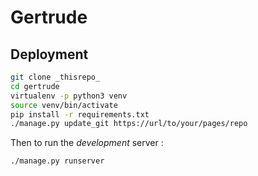 Gertrude
========

Deployment
----------

```bash
git clone _thisrepo_
cd gertrude
virtualenv -p python3 venv
source venv/bin/activate
pip install -r requirements.txt
./manage.py update_git https://url/to/your/pages/repo
```

Then to run the *development* server :

```bash
./manage.py runserver
```
